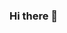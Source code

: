 ### Hi there 👋

<!--
**12109uuu/12109uuu** is a ✨ _special_ ✨ repository because its `README.md` (this file) appears on your GitHub profile.

![Visitor Count](https://profile-counter.glitch.me/Christmas/count.svg)

Here are some ideas to get you started:

- 🔭 I’m currently working on univercity.
- 🌱 I’m currently learning java and python.
- 👯 I’m looking to collaborate on confortable house.
- 🤔 I’m looking for help with a lot of thing.
- 💬 Ask me about java.
- 📫 How to reach me: qq3467972726
- 😄 Pronouns: TieTie
- ⚡ Fun fact: Love badminton
-->
